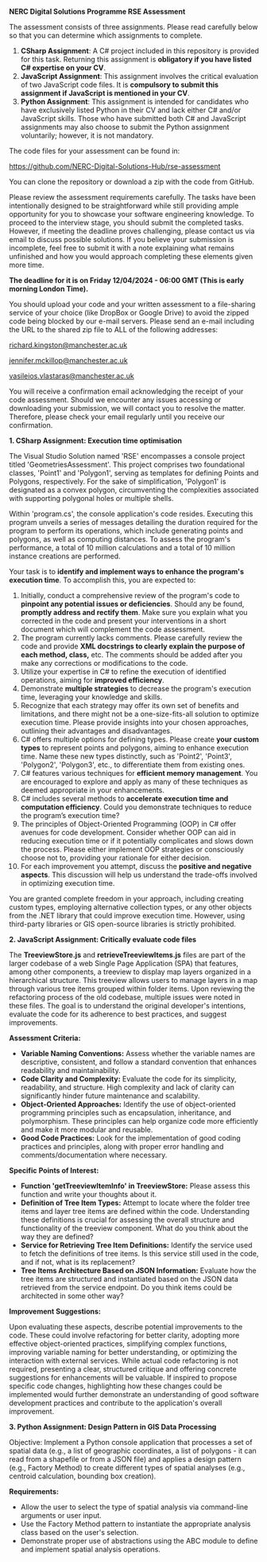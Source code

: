 **NERC Digital Solutions Programme RSE Assessment**

The assessment consists of three assignments. Please read carefully below so that you can determine which assignments to complete.

1. **CSharp Assignment**: A C# project included in this repository is provided for this task. Returning this assignment is **obligatory if you have listed C# expertise on your CV**.
2. **JavaScript Assignment**: This assignment involves the critical evaluation of two JavaScript code files. It is **compulsory to submit this assignment if JavaScript is mentioned in your CV**.
3. **Python Assignment**: This assignment is intended for candidates who have exclusively listed Python in their CV and lack either C# and/or JavaScript skills. Those who have submitted both C# and JavaScript assignments may also choose to submit the Python assignment voluntarily; however, it is not mandatory.

The code files for your assessment can be found in:

https://github.com/NERC-Digital-Solutions-Hub/rse-assessment

You can clone the repository or download a zip with the code from GitHub.

Please review the assessment requirements carefully. The tasks have been intentionally designed to be straightforward while still providing ample opportunity for you to showcase your software engineering knowledge. To proceed to the interview stage, you should submit the completed tasks. However, if meeting the deadline proves challenging, please contact us via email to discuss possible solutions. If you believe your submission is incomplete, feel free to submit it with a note explaining what remains unfinished and how you would approach completing these elements given more time.

**The deadline for it is on Friday 12/04/2024 - 06:00 GMT (This is early morning London Time).**

You should upload your code and your written assessment to a file-sharing service of your choice (like DropBox or Google Drive) to avoid the zipped code being blocked by our e-mail servers.
Please send an e-mail including the URL to the shared zip file to ALL of the following addresses:

richard.kingston@manchester.ac.uk

jennifer.mckillop@manchester.ac.uk

vasileios.vlastaras@manchester.ac.uk

You will receive a confirmation email acknowledging the receipt of your code assessment. Should we encounter any issues accessing or downloading your submission, we will contact you to resolve the matter. Therefore, please check your email regularly until you receive our confirmation.

**1. CSharp Assignment: Execution time optimisation**

The Visual Studio Solution named 'RSE' encompasses a console project titled 'GeometriesAssessment'. This project comprises two foundational classes, 'Point1' and 'Polygon1', serving as templates for defining Points and Polygons, respectively. For the sake of simplification, 'Polygon1' is designated as a convex polygon, circumventing the complexities associated with supporting polygonal holes or multiple shells.

Within 'program.cs', the console application's code resides. Executing this program unveils a series of messages detailing the duration required for the program to perform its operations, which include generating points and polygons, as well as computing distances. To assess the program's performance, a total of 10 million calculations and a total of 10 million instance creations are performed.

Your task is to **identify and implement ways to enhance the program's execution time**. To accomplish this, you are expected to:

1. Initially, conduct a comprehensive review of the program's code to **pinpoint any potential issues or deficiencies**. Should any be found, **promptly address and rectify them**. Make sure you explain what you corrected in the code and present your interventions in a short document which will complement the code assessment.
2. The program currently lacks comments. Please carefully review the code and provide **XML docstrings to clearly explain the purpose of each method, class,** etc. The comments should be added after you make any corrections or modifications to the code.
3. Utilize your expertise in C# to refine the execution of identified operations, aiming for **improved efficiency**.
4. Demonstrate **multiple strategies** to decrease the program's execution time, leveraging your knowledge and skills.
5. Recognize that each strategy may offer its own set of benefits and limitations, and there might not be a one-size-fits-all solution to optimize execution time. Please provide insights into your chosen approaches, outlining their advantages and disadvantages.
6. C# offers multiple options for defining types. Please create **your custom types** to represent points and polygons, aiming to enhance execution time. Name these new types distinctly, such as 'Point2', 'Point3', 'Polygon2', 'Polygon3', etc., to differentiate them from existing ones.
7. C# features various techniques for **efficient memory management**. You are encouraged to explore and apply as many of these techniques as deemed appropriate in your enhancements.
8. C# includes several methods to **accelerate execution time and computation efficiency**. Could you demonstrate techniques to reduce the program’s execution time?
9. The principles of Object-Oriented Programming (OOP) in C# offer avenues for code development. Consider whether OOP can aid in reducing execution time or if it potentially complicates and slows down the process. Please either implement OOP strategies or consciously choose not to, providing your rationale for either decision.
10. For each improvement you attempt, discuss the **positive and negative aspects**. This discussion will help us understand the trade-offs involved in optimizing execution time.

You are granted complete freedom in your approach, including creating custom types, employing alternative collection types, or any other objects from the .NET library that could improve execution time. However, using third-party libraries or GIS open-source libraries is strictly prohibited.

**2. JavaScript Assignment: Critically evaluate code files**

The **TreeviewStore.js** and **retrieveTreeviewItems.js** files are part of the larger codebase of a web Single Page Application (SPA) that features, among other components, a treeview to display map layers organized in a hierarchical structure. This treeview allows users to manage layers in a map through various tree items grouped within folder items.
Upon reviewing the refactoring process of the old codebase, multiple issues were noted in these files. The goal is to understand the original developer's intentions, evaluate the code for its adherence to best practices, and suggest improvements.

**Assessment Criteria:**

- **Variable Naming Conventions:** Assess whether the variable names are descriptive, consistent, and follow a standard convention that enhances readability and maintainability.
- **Code Clarity and Complexity:** Evaluate the code for its simplicity, readability, and structure. High complexity and lack of clarity can significantly hinder future maintenance and scalability.
- **Object-Oriented Approaches:** Identify the use of object-oriented programming principles such as encapsulation, inheritance, and polymorphism. These principles can help organize code more efficiently and make it more modular and reusable.
- **Good Code Practices:** Look for the implementation of good coding practices and principles, along with proper error handling and comments/documentation where necessary.

**Specific Points of Interest:**

- **Function 'getTreeviewItemInfo' in TreeviewStore:** Please assess this function and write your thoughts about it.
- **Definition of Tree Item Types:** Attempt to locate where the folder tree items and layer tree items are defined within the code. Understanding these definitions is crucial for assessing the overall structure and functionality of the treeview component. What do you think about the way they are defined?
- **Service for Retrieving Tree Item Definitions:** Identify the service used to fetch the definitions of tree items. Is this service still used in the code, and if not, what is its replacement?
- **Tree Items Architecture Based on JSON Information:** Evaluate how the tree items are structured and instantiated based on the JSON data retrieved from the service endpoint. Do you think items could be architected in some other way?

**Improvement Suggestions:**

Upon evaluating these aspects, describe potential improvements to the code. These could involve refactoring for better clarity, adopting more effective object-oriented practices, simplifying complex functions, improving variable naming for better understanding, or optimizing the interaction with external services.
While actual code refactoring is not required, presenting a clear, structured critique and offering concrete suggestions for enhancements will be valuable. If inspired to propose specific code changes, highlighting how these changes could be implemented would further demonstrate an understanding of good software development practices and contribute to the application's overall improvement.

**3. Python Assignment: Design Pattern in GIS Data Processing**

Objective: Implement a Python console application that processes a set of spatial data (e.g., a list of geographic coordinates, a list of polygons - it can read from a shapefile or from a JSON file) and applies a design pattern (e.g., Factory Method) to create different types of spatial analyses (e.g., centroid calculation, bounding box creation).

**Requirements:**

- Allow the user to select the type of spatial analysis via command-line arguments or user input.
- Use the Factory Method pattern to instantiate the appropriate analysis class based on the user's selection.
- Demonstrate proper use of abstractions using the ABC module to define and implement spatial analysis operations.
